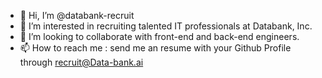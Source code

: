 - 👋 Hi, I’m @databank-recruit
- 👀 I’m interested in recruiting talented IT professionals at Databank, Inc.
- 💞️ I’m looking to collaborate with front-end and back-end engineers.
- 📫 How to reach me : send me an resume with your Github Profile through recruit@Data-bank.ai

<!---
databank-recruit/databank-recruit is a ✨ special ✨ repository because its `README.md` (this file) appears on your GitHub profile.
You can click the Preview link to take a look at your changes.
--->
